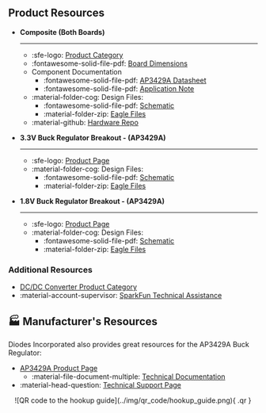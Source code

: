 ## Product Resources

<section class="grid cards show" style="grid-template-columns: repeat(auto-fit,minmax(8rem,1fr));" markdown>

- **Composite (Both Boards)**

    ---

    * :sfe-logo: [Product Category](https://www.sparkfun.com/categories/tags/buck-)
    * :fontawesome-solid-file-pdf: [Board Dimensions](./board_files/dimensions.pdf)
    * Component Documentation
        * :fontawesome-solid-file-pdf: [AP3429A Datasheet](./component_documentation/AP3429A.pdf)
        * :fontawesome-solid-file-pdf: [Application Note](./component_documentation/AN_AP3428.pdf)
    * :material-folder-cog: Design Files:
        * :fontawesome-solid-file-pdf: [Schematic](./board_files/schematic.pdf)
        * :material-folder-zip: [Eagle Files](./board_files/eagle_files.zip)
    * :material-github: [Hardware Repo](https://github.com/sparkfun/SparkFun_Buck_Regulator_AP3429A)

- **3.3V Buck Regulator Breakout - (AP3429A)**

    ---

    * :sfe-logo: [Product Page](https://www.sparkfun.com/products/21337)
    * :material-folder-cog: Design Files:
        * :fontawesome-solid-file-pdf: [Schematic](./board_files/schematic-Buck3V3.pdf)
        * :material-folder-zip: [Eagle Files](./board_files/eagle_files-Buck3V3.zip)

- **1.8V Buck Regulator Breakout - (AP3429A)**

    ---

    * :sfe-logo: [Product Page](https://www.sparkfun.com/products/21338)
    * :material-folder-cog: Design Files:
        * :fontawesome-solid-file-pdf: [Schematic](./board_files/schematic-Buck1V8.pdf)
        * :material-folder-zip: [Eagle Files](./board_files/eagle_files-Buck1V8.zip)

</section>


### Additional Resources

* [DC/DC Converter Product Category](https://www.sparkfun.com/categories/tags/dc-dc-converter)
* :material-account-supervisor: [SparkFun Technical Assistance](https://www.sparkfun.com/technical_assistance)


## 🏭&nbsp;Manufacturer's Resources
Diodes Incorporated also provides great resources for the AP3429A Buck Regulator:

* [AP3429A Product Page](https://www.diodes.com/part/view/AP3429)
    * :material-file-document-multiple: [Technical Documentation](ps://www.diodes.com/part/view/AP3429/#tab-details)
* :material-head-question: [Technical Support Page](https://www.diodes.com/about/contact-us/technical-support/)

<center>
![QR code to the hookup guide](../img/qr_code/hookup_guide.png){ .qr }
</center>
